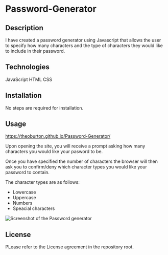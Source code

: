 # Password-Generator

## Description

I have created a password generator using Javascript that allows the user to specify how many characters and the type of characters they would like to include in their password.

## Technologies

JavaScript
HTML
CSS

## Installation

No steps are required for installation.


## Usage

https://theoburton.github.io/Password-Generator/

Upon opening the site, you will receive a prompt asking how many characters you would like your pasword to be.

Once you have specified the number of characters the browser will then ask you to confirm/deny which character types you would like your password to contain.

The character types are as follows:

* Lowercase
* Uppercase
* Numbers
* Speacial characters

![Screenshot of the Password generator](../Password-Generator/assets/Screenshot.png)



## License

PLease refer to the License agreement in the repository root.
